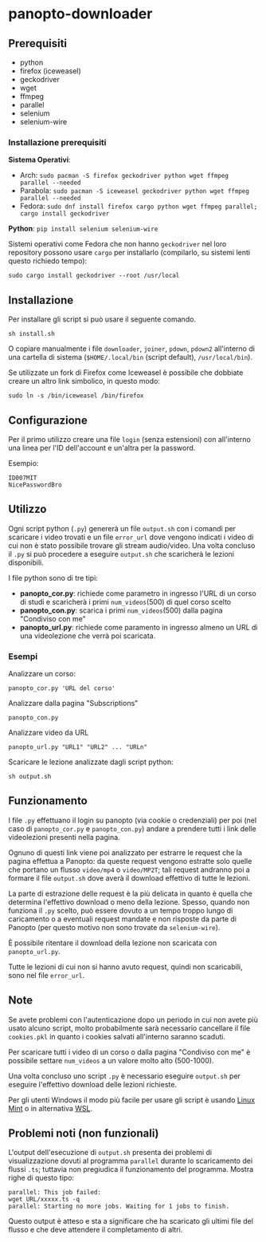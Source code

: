 # panopto-downloader

## Prerequisiti

- python
- firefox (iceweasel)
- geckodriver
- wget
- ffmpeg
- parallel
- selenium
- selenium-wire

### Installazione prerequisiti

**Sistema Operativi**:

- Arch: `sudo pacman -S firefox geckodriver python wget ffmpeg parallel --needed`
- Parabola: `sudo pacman -S iceweasel geckodriver python wget ffmpeg parallel --needed`
- Fedora: `sudo dnf install firefox cargo python wget ffmpeg parallel; cargo install geckodriver`

**Python**: `pip install selenium selenium-wire`

Sistemi operativi come Fedora che non hanno `geckodriver` nel loro repository possono usare `cargo` per installarlo (compilarlo, su sistemi lenti questo richiedo tempo):

	sudo cargo install geckodriver --root /usr/local

## Installazione
Per installare gli script si può usare il seguente comando.

	sh install.sh

O copiare manualmente i file `downloader`, `joiner`, `pdown`, `pdown2` all'interno di una cartella di sistema (`$HOME/.local/bin` (script default), `/usr/local/bin`).

Se utilizzate un fork di Firefox come Iceweasel è possibile che dobbiate creare un altro link simbolico, in questo modo:

	sudo ln -s /bin/iceweasel /bin/firefox

## Configurazione

Per il primo utilizzo creare una file `login` (senza estensioni) con all'interno una linea per l'ID dell'account e un'altra per la password.

Esempio:

	ID007MIT
	NicePasswordBro

## Utilizzo

Ogni script python (`.py`) genererà un file `output.sh` con i comandi per scaricare i video trovati e un file `error_url` dove vengono indicati i video di cui non è stato possibile trovare gli stream audio/video. Una volta concluso il `.py` si può procedere a eseguire `output.sh` che scaricherà le lezioni disponibili.

I file python sono di tre tipi:

- **panopto_cor.py**: richiede come parametro in ingresso l'URL di un corso di studi e scaricherà i primi `num_videos`(500) di quel corso scelto
- **panopto_con.py**: scarica i primi `num_videos`(500) dalla pagina "Condiviso con me"
- **panopto_url.py**: richiede come paramento in ingresso almeno un URL di una videolezione che verrà poi scaricata.

### Esempi

Analizzare un corso:

	panopto_cor.py 'URL del corso'

Analizzare dalla pagina "Subscriptions"

	panopto_con.py

Analizzare video da URL
	
	panopto_url.py "URL1" "URL2" ... "URLn"

Scaricare le lezione analizzate dagli script python:
	
	sh output.sh

## Funzionamento

I file `.py` effettuano il login su panopto (via cookie o credenziali) per poi (nel caso di `panopto_cor.py` e `panopto_con.py`) andare a prendere tutti i link delle videolezioni presenti nella pagina.

Ognuno di questi link viene poi analizzato per estrarre le request che la pagina effettua a Panopto: da queste request vengono estratte solo quelle che portano un flusso `video/mp4` o `video/MP2T`; tali request andranno poi a formare il file `output.sh` dove averà il download effettivo di tutte le lezioni.

La parte di estrazione delle request è la più delicata in quanto è quella che determina l'effettivo download o meno della lezione. Spesso, quando non funziona il `.py` scelto, può essere dovuto a un tempo troppo lungo di caricamento o a eventuali request mandate e non risposte da parte di Panopto (per questo motivo non sono trovate da `selenium-wire`).

È possibile ritentare il download della lezione non scaricata con `panopto_url.py`.

Tutte le lezioni di cui non si hanno avuto request, quindi non scaricabili, sono nel file `error_url`. 

## Note

Se avete problemi con l'autenticazione dopo un periodo in cui non avete più usato alcuno script, molto probabilmente sarà necessario cancellare il file `cookies.pkl` in quanto i cookies salvati all'interno saranno scaduti.

Per scaricare tutti i video di un corso o dalla pagina "Condiviso con me" è possibile settare `num_videos` a un valore molto alto (500-1000).

Una volta concluso uno script `.py` è necessario eseguire `output.sh` per eseguire l'effettivo download delle lezioni richieste.

Per gli utenti Windows il modo più facile per usare gli script è usando [Linux Mint](https://linuxmint.com/) o in alternativa [WSL](https://docs.microsoft.com/en-us/windows/wsl/install).

## Problemi noti (non funzionali)

L'output dell'esecuzione di `output.sh` presenta dei problemi di visualizzazione dovuti al programma `parallel` durante lo scaricamento dei flussi `.ts`; tuttavia non pregiudica il funzionamento del programma. Mostra righe di questo tipo:

	parallel: This job failed:
	wget URL/xxxxx.ts -q
	parallel: Starting no more jobs. Waiting for 1 jobs to finish.

Questo output è atteso e sta a significare che ha scaricato gli ultimi file del flusso e che deve attendere il completamento di altri.